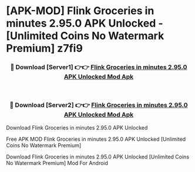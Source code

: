 # [APK-MOD] Flink  Groceries in minutes 2.95.0 APK Unlocked - [Unlimited Coins No Watermark Premium] z7fi9



<div align="center">
<h3>🔴 Download [Server1] 👉👉 <a href="https://momento.my/?title=Flink__Groceries_in_minutes_2.95.0_APK_Unlocked">Flink  Groceries in minutes 2.95.0 APK Unlocked Mod Apk</a></h3><br>

<h3>🔴 Download [Server2] 👉👉 <a href="https://momento.my/?title=Flink__Groceries_in_minutes_2.95.0_APK_Unlocked">Flink  Groceries in minutes 2.95.0 APK Unlocked Mod Apk</a></h3>
</div>



Download Flink  Groceries in minutes 2.95.0 APK Unlocked 

Free APK MOD Flink  Groceries in minutes 2.95.0 APK Unlocked [Unlimited Coins No Watermark Premium]

Download Flink  Groceries in minutes 2.95.0 APK Unlocked [Unlimited Coins No Watermark Premium] Mod For Android
